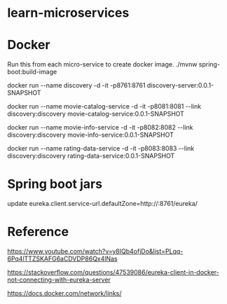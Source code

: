 # learn-microservices

# Docker
Run this from each micro-service to create docker image.
./mvnw spring-boot:build-image 

docker run --name discovery -d -it -p8761:8761 discovery-server:0.0.1-SNAPSHOT

docker run --name movie-catalog-service -d -it -p8081:8081 --link discovery:discovery movie-catalog-service:0.0.1-SNAPSHOT 

docker run --name movie-info-service -d -it -p8082:8082 --link discovery:discovery movie-info-service:0.0.1-SNAPSHOT

docker run --name rating-data-service -d -it -p8083:8083 --link discovery:discovery rating-data-service:0.0.1-SNAPSHOT

# Spring boot jars

update eureka.client.service-url.defaultZone=http://<eureke-server-ip>:8761/eureka/

# Reference
https://www.youtube.com/watch?v=y8IQb4ofjDo&list=PLqq-6Pq4lTTZSKAFG6aCDVDP86Qx4lNas <main reference>

https://stackoverflow.com/questions/47539086/eureka-client-in-docker-not-connecting-with-eureka-server

https://docs.docker.com/network/links/


